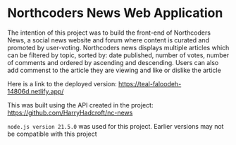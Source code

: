 # Northcoders News Web Application
The intention of this project was to build the front-end of Northcoders News, a social news website and forum where content is curated and promoted by user-voting. Northcoders news displays multiple articles which can be filtered by topic, sorted by: date published, number of votes, number of comments and ordered by ascending and descending. Users can also add commenst to the article they are viewing and like or dislike the article

Here is a link to the deployed version: https://teal-faloodeh-14806d.netlify.app/

This was built using the API created in the project: https://github.com/HarryHadcroft/nc-news

`node.js version 21.5.0` was used for this project. Earlier versions may not be compatible with this project